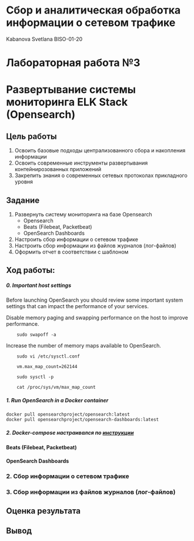 # Сбор и аналитическая обработка информации о сетевом трафике
Kabanova Svetlana BISO-01-20

# Лабораторная работа №3

# Развертывание системы мониторинга ELK Stack (Opensearch)

## Цель работы

1.  Освоить базовые подходы централизованного сбора и накопления
    информации
2.  Освоить современные инструменты развертывания контейнирозованных
    приложений
3.  Закрепить знания о современных сетевых протоколах прикладного уровня

## Задание

1.  Развернуть систему мониторинга на базе Opensearch
    -   Opensearch
    -   Beats (Filebeat, Packetbeat)
    -   OpenSearch Dashboards
2.  Настроить сбор информации о сетевом трафике
3.  Настроить сбор информации из файлов журналов (лог-файлов)
4.  Оформить отчет в соответствии с шаблоном

## Ход работы:

##### 0. Important host settings

Before launching OpenSearch you should review some important system
settings that can impact the performance of your services.

Disable memory paging and swapping performance on the host to improve
performance.

        sudo swapoff -a

Increase the number of memory maps available to OpenSearch.

        sudo vi /etc/sysctl.conf

        vm.max_map_count=262144

        sudo sysctl -p

        cat /proc/sys/vm/max_map_count

##### 1. Run OpenSearch in a Docker container

    docker pull opensearchproject/opensearch:latest
    docker pull opensearchproject/opensearch-dashboards:latest

##### 2. Docker-compose настраивался по [инструкции](https://opensearch.org/docs/latest/install-and-configure/install-opensearch/docker/)

#### Beats (Filebeat, Packetbeat)

#### OpenSearch Dashboards

### 2. Сбор информации о сетевом трафике

### 3. Сбор информации из файлов журналов (лог-файлов)

## Оценка результата

## Вывод
